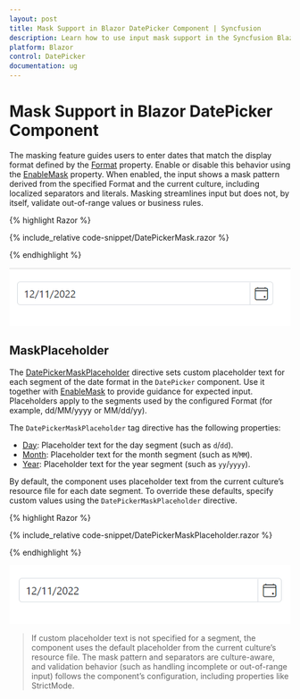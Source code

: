 ```yaml
---
layout: post
title: Mask Support in Blazor DatePicker Component | Syncfusion
description: Learn how to use input mask support in the Syncfusion Blazor DatePicker, including EnableMask, Format-based patterns, and culture-aware placeholders.
platform: Blazor
control: DatePicker
documentation: ug
---
```


# Mask Support in Blazor DatePicker Component

The masking feature guides users to enter dates that match the display format defined by the [Format](https://help.syncfusion.com/cr/blazor/Syncfusion.Blazor.Calendars.SfDatePicker-1.html#Syncfusion_Blazor_Calendars_SfDatePicker_1_Format) property. Enable or disable this behavior using the [EnableMask](https://help.syncfusion.com/cr/blazor/Syncfusion.Blazor.Calendars.SfDatePicker-1.html#Syncfusion_Blazor_Calendars_SfDatePicker_1_EnableMask) property. When enabled, the input shows a mask pattern derived from the specified Format and the current culture, including localized separators and literals. Masking streamlines input but does not, by itself, validate out-of-range values or business rules.

{% highlight Razor %}

{% include_relative code-snippet/DatePickerMask.razor %}

{% endhighlight %}

![Blazor DatePicker with masked input using the configured Format](./images/DatePickerMask.gif)

## MaskPlaceholder

The [DatePickerMaskPlaceholder](https://help.syncfusion.com/cr/blazor/Syncfusion.Blazor.Calendars.DatePickerMaskPlaceholder.html) directive sets custom placeholder text for each segment of the date format in the `DatePicker` component. Use it together with [EnableMask](https://help.syncfusion.com/cr/blazor/Syncfusion.Blazor.Calendars.SfDatePicker-1.html#Syncfusion_Blazor_Calendars_SfDatePicker_1_EnableMask) to provide guidance for expected input. Placeholders apply to the segments used by the configured Format (for example, dd/MM/yyyy or MM/dd/yy).

The `DatePickerMaskPlaceholder` tag directive has the following properties:

- [Day](https://help.syncfusion.com/cr/blazor/Syncfusion.Blazor.Calendars.MaskPlaceholder.html#Syncfusion_Blazor_Calendars_MaskPlaceholder_Day): Placeholder text for the day segment (such as `d`/`dd`).
- [Month](https://help.syncfusion.com/cr/blazor/Syncfusion.Blazor.Calendars.MaskPlaceholder.html#Syncfusion_Blazor_Calendars_MaskPlaceholder_Month): Placeholder text for the month segment (such as `M`/`MM`).
- [Year](https://help.syncfusion.com/cr/blazor/Syncfusion.Blazor.Calendars.MaskPlaceholder.html#Syncfusion_Blazor_Calendars_MaskPlaceholder_Year): Placeholder text for the year segment (such as `yy`/`yyyy`).

By default, the component uses placeholder text from the current culture’s resource file for each date segment. To override these defaults, specify custom values using the `DatePickerMaskPlaceholder` directive.

{% highlight Razor %}

{% include_relative code-snippet/DatePickerMaskPlaceholder.razor %}

{% endhighlight %}

![Blazor DatePicker mask with custom segment placeholders](./images/DatePickerMaskPlaceholder.gif)

> If custom placeholder text is not specified for a segment, the component uses the default placeholder from the current culture’s resource file. The mask pattern and separators are culture-aware, and validation behavior (such as handling incomplete or out-of-range input) follows the component’s configuration, including properties like StrictMode.